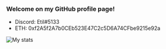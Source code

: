 ### Welcome on my GitHub profile page!

- Discord: Etil#5133
- ETH: 0xf2A5f2A7b0CEb523E47C2c5D6A74CFbe9215e92a

![My stats](https://github-readme-stats.vercel.app/api?username=etil2jz&show_icons=true&theme=dark)

<!--
**etil2jz/etil2jz** is a ✨ _special_ ✨ repository because its `README.md` (this file) appears on your GitHub profile.

Here are some ideas to get you started:

- 🔭 I’m currently working on ...
- 🌱 I’m currently learning ...
- 👯 I’m looking to collaborate on ...
- 🤔 I’m looking for help with ...
- 💬 Ask me about ...
- 📫 How to reach me: ...
- 😄 Pronouns: ...
- ⚡ Fun fact: ...
-->
